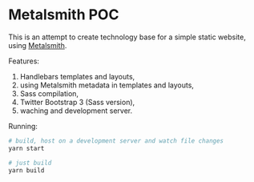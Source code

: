 # Metalsmith POC

This is an attempt to create technology base for a simple static website, using [Metalsmith](http://www.metalsmith.io/).

Features:

1. Handlebars templates and layouts,
1. using Metalsmith metadata in templates and layouts,
1. Sass compilation,
1. Twitter Bootstrap 3 (Sass version),
1. waching and development server.

Running:

```sh
# build, host on a development server and watch file changes
yarn start

# just build
yarn build
```
